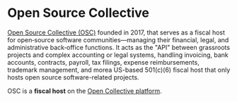 # Open Source Collective

[Open Source Collective (OSC)](https://opencollective.com/opensource?ref=blog.opencollective.com) founded in 2017, that serves as a fiscal host for open‑source software communities—managing their financial, legal, and administrative back‑office functions. It acts as the "API" between grassroots projects and complex accounting or legal systems, handling invoicing, bank accounts, contracts, payroll, tax filings, expense reimbursements, trademark management, and morea US-based 501(c)(6) fiscal host that only hosts open source software-related projects.

OSC is a **fiscal host** on the [Open Collective platform](../service-providers/open-collective.md).
